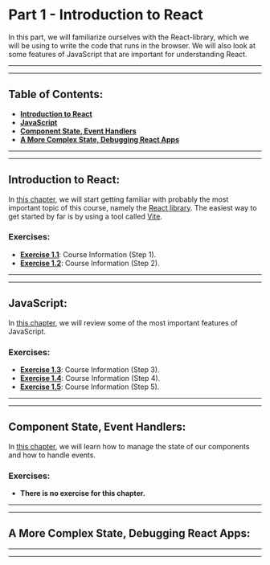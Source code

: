 # Part 1 - Introduction to React

In this part, we will familiarize ourselves with the React-library, which we will be using to write the code that runs in the browser. We will also look at some features of JavaScript that are important for understanding React.

---
---

## Table of Contents:

- **[Introduction to React](#introduction-to-react)**
- **[JavaScript](#javascript)**
- **[Component State, Event Handlers](#component-state-event-handlers)**
- **[A More Complex State, Debugging React Apps](#a-more-complex-state-debugging-react-apps)**

---
---

## Introduction to React:

In [this chapter](https://fullstackopen.com/en/part1/introduction_to_react), we will start getting familiar with probably the most important topic of this course, namely the [React library](https://react.dev/). The easiest way to get started by far is by using a tool called [Vite](https://vitejs.dev/).

### Exercises:

- **[Exercise 1.1](https://github.com/Jvlsc/FullStack-Course/blob/dd568d464ab0500cd3adef853b0e48c412c667e8/part1/courseinfo/src/App.jsx)**: Course Information (Step 1).
- **[Exercise 1.2](https://github.com/Jvlsc/FullStack-Course/blob/7c0799b408edfb5a9a21938ce81cfed6005803f4/part1/courseinfo/src/App.jsx)**: Course Information (Step 2).

---
---

## JavaScript:

In [this chapter](https://fullstackopen.com/en/part1/java_script), we will review some of the most important features of JavaScript.

### Exercises:

- **[Exercise 1.3](https://github.com/Jvlsc/FullStack-Course/blob/389169b5ec00893e55c48fecaa76029a4c69a6d1/part1/courseinfo/src/App.jsx)**: Course Information (Step 3).
- **[Exercise 1.4](https://github.com/Jvlsc/FullStack-Course/blob/ff6827fa80d775641eab8e49be608e98bce52bcd/part1/courseinfo/src/App.jsx)**: Course Information (Step 4).
- **[Exercise 1.5](https://github.com/Jvlsc/FullStack-Course/blob/85cc04562e100a264945ba30ebc358c159fbffa4/part1/courseinfo/src/App.jsx)**: Course Information (Step 5).

---
---

## Component State, Event Handlers:

In [this chapter](https://fullstackopen.com/es/part1/estado_del_componente_controladores_de_eventos), we will learn how to manage the state of our components and how to handle events.

### Exercises:

- **There is no exercise for this chapter.**

---
---

## A More Complex State, Debugging React Apps:

---
---
